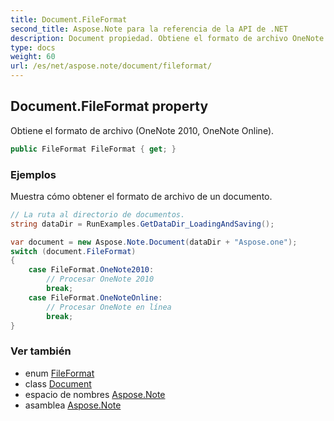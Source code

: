 ```yaml
---
title: Document.FileFormat
second_title: Aspose.Note para la referencia de la API de .NET
description: Document propiedad. Obtiene el formato de archivo OneNote 2010 OneNote Online.
type: docs
weight: 60
url: /es/net/aspose.note/document/fileformat/
---
```

## Document.FileFormat property

Obtiene el formato de archivo (OneNote 2010, OneNote Online).

```csharp
public FileFormat FileFormat { get; }
```

### Ejemplos

Muestra cómo obtener el formato de archivo de un documento.

```csharp
// La ruta al directorio de documentos.
string dataDir = RunExamples.GetDataDir_LoadingAndSaving();

var document = new Aspose.Note.Document(dataDir + "Aspose.one");
switch (document.FileFormat)
{
    case FileFormat.OneNote2010:
        // Procesar OneNote 2010
        break;
    case FileFormat.OneNoteOnline:
        // Procesar OneNote en línea
        break;
}
```

### Ver también

* enum [FileFormat](../../fileformat/)
* class [Document](../)
* espacio de nombres [Aspose.Note](../../document/)
* asamblea [Aspose.Note](../../../)



